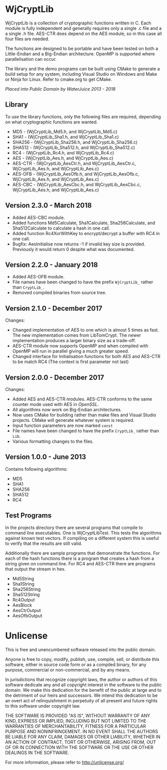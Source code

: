 WjCryptLib
==========

WjCryptLib is a collection of cryptographic functions written in C. Each
module is fully independent and generally requires only a single .c file
and a a single .h file. AES-CTR does depend on the AES module, so in this
case all four files are needed.

The functions are designed to be portable and have been tested on both
a Little-Endian and a Big-Endian architecture. OpenMP is supported where
parallelisation can occur. 

The library and the demo programs can be built using CMake to generate
a build setup for any system, including Visual Studio on Windows and
Make or Ninja for Linux. Refer to cmake.org to get CMake.

*Placed into Public Domain by WaterJuice 2013 - 2018*

Library
-------

To use the library functions, only the following files are required,
depending on what cryptographic functions are wanted.

* MD5 - (WjCryptLib_Md5.h, and WjCryptLib_Md5.c)
* SHA1 - (WjCryptLib_Sha1.h, and WjCryptLib_Sha1.c)
* SHA256 - (WjCryptLib_Sha256.h, and WjCryptLib_Sha256.c)
* SHA512 - (WjCryptLib_Sha512.h, and WjCryptLib_Sha512.c)
* RC4 - (WjCryptLib_Rc4.h, and WjCryptLib_Rc4.c)
* AES - (WjCryptLib_Aes.h, and WjCryptLib_Aes.c)
* AES-CTR - (WjCryptLib_AesCtr.h, and WjCryptLib_AesCtr.c, WjCryptLib_Aes.h,
  and WjCryptLib_Aes.c)
* AES-OFB - (WjCryptLib_AesOfb.h, and WjCryptLib_AesOfb.c, WjCryptLib_Aes.h,
  and WjCryptLib_Aes.c)
* AES-CBC - (WjCryptLib_AesCbc.h, and WjCryptLib_AesCbc.c, WjCryptLib_Aes.h,
  and WjCryptLib_Aes.c)


Version 2.3.0 - March 2018
--------------------------

* Added AES-CBC module.
* Added functions Md5Calculate, Sha1Calculate, Sha256Calculate, and
  Sha512Calculate to calculate a hash in one call.
* Added function Rc4XorWithKey to encrypt/decrypt a buffer with RC4 in
  one call.
* Bugfix: AesInitialise now returns -1 if invalid key size is provided.
  Previously it would return 0 despite what was documented.

Version 2.2.0 - January 2018
----------------------------

* Added AES-OFB module.
* File names have been changed to have the prefix `WjCryptLib_` rather
than `CryptLib_`.
* Removed compiled binaries from source tree.

Version 2.1.0 - December 2017
-----------------------------

Changes:

* Changed implementation of AES to one which is almost 5 times as fast.
The new implementation comes from LibTomCrypt. The newer implementation
produces a larger binary size as a trade-off.
* AES-CTR module now supports OpenMP and when compiled with OpenMP will
run in parallel giving a much greater speed.
* Changed interface for Initialisation functions for both AES and AES-CTR
to be match RC4 (The context is first parameter not last)

Version 2.0.0 - December 2017
-----------------------------

Changes:

* Added AES and AES-CTR modules. AES-CTR conforms to the same counter
mode used with AES in *OpenSSL*.
* All algorithms now work on Big-Endian architectures.
* Now uses CMake for building rather than make files and Visual Studio
projects. CMake will generate whatever system is required.
* Input function parameters are now marked `const`
* File names have been changed to have the prefix `CryptLib_` rather
than `Lib`.
* Various formatting changes to the files.

Version 1.0.0 - June 2013
-------------------------

Contains following algorithms:

* MD5
* SHA1
* SHA256
* SHA512
* RC4

Test Programs
-------------

In the projects directory there are several programs that compile to
command line executables. One is WjCryptLibTest. This tests the algorithms
against known test vectors. If compiling on a different system this
is useful to verify that the results are still valid.

Additionally there are sample programs that demonstrate the functions. For
each of the hash functions there is a program that creates a hash from a
string given on command line. For RC4 and AES-CTR there are programs that
output the stream in hex.

* Md5String
* Sha1String
* Sha256String
* Sha512String
* Rc4Output
* AesBlock
* AesCtrOutput
* AesOfbOutput

Unlicense
=========

This is free and unencumbered software released into the public domain.

Anyone is free to copy, modify, publish, use, compile, sell, or
distribute this software, either in source code form or as a compiled
binary, for any purpose, commercial or non-commercial, and by any
means.

In jurisdictions that recognize copyright laws, the author or authors
of this software dedicate any and all copyright interest in the
software to the public domain. We make this dedication for the benefit
of the public at large and to the detriment of our heirs and
successors. We intend this dedication to be an overt act of
relinquishment in perpetuity of all present and future rights to this
software under copyright law.

THE SOFTWARE IS PROVIDED "AS IS", WITHOUT WARRANTY OF ANY KIND,
EXPRESS OR IMPLIED, INCLUDING BUT NOT LIMITED TO THE WARRANTIES OF
MERCHANTABILITY, FITNESS FOR A PARTICULAR PURPOSE AND NONINFRINGEMENT.
IN NO EVENT SHALL THE AUTHORS BE LIABLE FOR ANY CLAIM, DAMAGES OR
OTHER LIABILITY, WHETHER IN AN ACTION OF CONTRACT, TORT OR OTHERWISE,
ARISING FROM, OUT OF OR IN CONNECTION WITH THE SOFTWARE OR THE USE OR
OTHER DEALINGS IN THE SOFTWARE.

For more information, please refer to <http://unlicense.org/>

